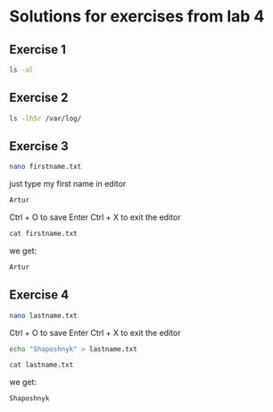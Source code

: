 # Solutions for exercises from lab 4

## Exercise 1

```bash
ls -al
```
## Exercise 2

```bash
ls -lhSr /var/log/
```
## Exercise 3
```bash
nano firstname.txt 
```
just type my first name in editor
```bash
Artur
```
Ctrl + O to save
Enter
Ctrl + X to exit the editor
```bash
cat firstname.txt
```
we get: 
```bash
Artur
```
## Exercise 4
```bash
nano lastname.txt 
```
Ctrl + O to save
Enter
Ctrl + X to exit the editor
```bash
echo "Shaposhnyk" > lastname.txt 
```
```bash
cat lastname.txt
```
we get: 
```bash
Shaposhnyk
```


